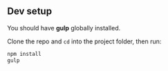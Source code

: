 ## Dev setup

You should have **gulp** globally installed.

Clone the repo and `cd` into the project folder, then run:

```bash
npm install
gulp
```
